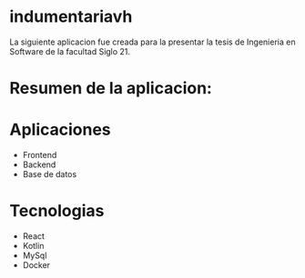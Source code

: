 # indumentariavh

La siguiente aplicacion fue creada para la presentar la tesis de Ingenieria en Software de la facultad Siglo 21.

# Resumen de la aplicacion:


# Aplicaciones
- Frontend
- Backend
- Base de datos

# Tecnologias
- React
- Kotlin
- MySql
- Docker
